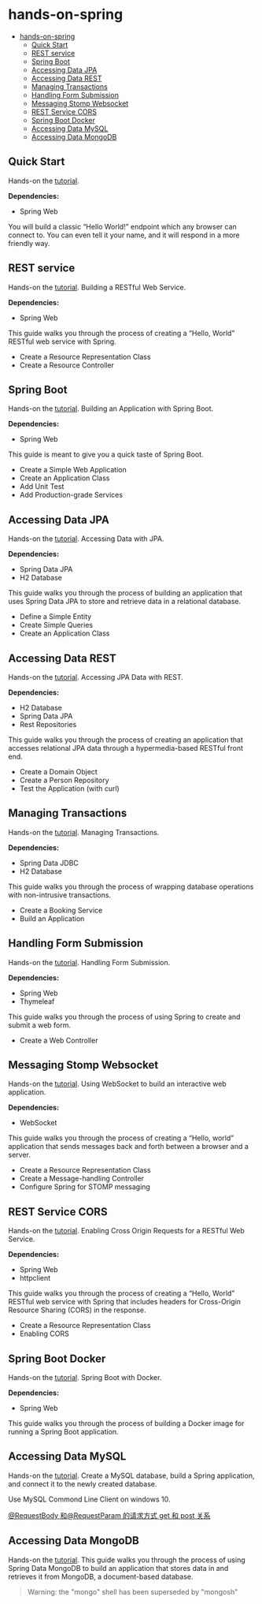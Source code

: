 # hands-on-spring

- [hands-on-spring](#hands-on-spring)
  - [Quick Start](#quick-start)
  - [REST service](#rest-service)
  - [Spring Boot](#spring-boot)
  - [Accessing Data JPA](#accessing-data-jpa)
  - [Accessing Data REST](#accessing-data-rest)
  - [Managing Transactions](#managing-transactions)
  - [Handling Form Submission](#handling-form-submission)
  - [Messaging Stomp Websocket](#messaging-stomp-websocket)
  - [REST Service CORS](#rest-service-cors)
  - [Spring Boot Docker](#spring-boot-docker)
  - [Accessing Data MySQL](#accessing-data-mysql)
  - [Accessing Data MongoDB](#accessing-data-mongodb)

## Quick Start

Hands-on the [tutorial](https://spring.io/quickstart).

**Dependencies:**

- Spring Web

You will build a classic “Hello World!” endpoint which any browser can connect to. You can even tell it your name, and it will respond in a more friendly way.

## REST service

Hands-on the [tutorial](https://spring.io/guides/gs/rest-service/#scratch). Building a RESTful Web Service.

**Dependencies:**

- Spring Web

This guide walks you through the process of creating a “Hello, World” RESTful web service with Spring.

- Create a Resource Representation Class
- Create a Resource Controller

## Spring Boot

Hands-on the [tutorial](https://spring.io/guides/gs/spring-boot/#scratch). Building an Application with Spring Boot.

**Dependencies:**

- Spring Web

This guide is meant to give you a quick taste of Spring Boot.

- Create a Simple Web Application
- Create an Application Class
- Add Unit Test
- Add Production-grade Services

## Accessing Data JPA

Hands-on the [tutorial](https://spring.io/guides/gs/accessing-data-jpa/). Accessing Data with JPA.

**Dependencies:**

- Spring Data JPA
- H2 Database

This guide walks you through the process of building an application that uses Spring Data JPA to store and retrieve data in a relational database.

- Define a Simple Entity
- Create Simple Queries
- Create an Application Class

## Accessing Data REST

Hands-on the [tutorial](https://spring.io/guides/gs/accessing-data-rest/). Accessing JPA Data with REST.

**Dependencies:**

- H2 Database
- Spring Data JPA
- Rest Repositories

This guide walks you through the process of creating an application that accesses relational JPA data through a hypermedia-based RESTful front end.

- Create a Domain Object
- Create a Person Repository
- Test the Application (with curl)

## Managing Transactions

Hands-on the [tutorial](https://spring.io/guides/gs/managing-transactions/). Managing Transactions.

**Dependencies:**

- Spring Data JDBC
- H2 Database

This guide walks you through the process of wrapping database operations with non-intrusive transactions.

- Create a Booking Service
- Build an Application

## Handling Form Submission

Hands-on the [tutorial](https://spring.io/guides/gs/handling-form-submission/). Handling Form Submission.

**Dependencies:**

- Spring Web
- Thymeleaf

This guide walks you through the process of using Spring to create and submit a web form.

- Create a Web Controller

## Messaging Stomp Websocket

Hands-on the [tutorial](https://spring.io/guides/gs/messaging-stomp-websocket/). Using WebSocket to build an interactive web application.

**Dependencies:**

- WebSocket

This guide walks you through the process of creating a “Hello, world” application that sends messages back and forth between a browser and a server.

- Create a Resource Representation Class
- Create a Message-handling Controller
- Configure Spring for STOMP messaging

## REST Service CORS

Hands-on the [tutorial](https://spring.io/guides/gs/rest-service-cors/). Enabling Cross Origin Requests for a RESTful Web Service.

**Dependencies:**

- Spring Web
- httpclient

This guide walks you through the process of creating a “Hello, World” RESTful web service with Spring that includes headers for Cross-Origin Resource Sharing (CORS) in the response.

- Create a Resource Representation Class
- Enabling CORS

## Spring Boot Docker

Hands-on the [tutorial](https://spring.io/guides/gs/spring-boot-docker/). Spring Boot with Docker.

**Dependencies:**

- Spring Web

This guide walks you through the process of building a Docker image for running a Spring Boot application.

## Accessing Data MySQL

Hands-on the [tutorial](https://spring.io/guides/gs/accessing-data-mysql/). Create a MySQL database, build a Spring application, and connect it to the newly created database.

Use MySQL Commond Line Client on windows 10.

[@RequestBody 和@RequestParam 的请求方式 get 和 post 关系](https://blog.csdn.net/qfikh/article/details/88553603)

## Accessing Data MongoDB

Hands-on the [tutorial](https://spring.io/guides/gs/accessing-data-mongodb/). This guide walks you through the process of using Spring Data MongoDB to build an application that stores data in and retrieves it from MongoDB, a document-based database.

> Warning: the "mongo" shell has been superseded by "mongosh"
